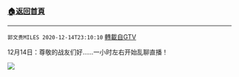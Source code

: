 ﻿###  [:house:返回首頁](https://github.com/ourhimalayas/txt)
---

`郭文贵MILES 2020-12-14T23:10:10` [轉載自GTV](https://gtv.org/web/#/UserInfo/5e596957357cc612d35a8044)

12月14日：尊敬的战友们好……一小时左右开始乱聊直播！

![](https://filegroup.gtv.org/cdn-cgi/image/width=600/https://filegroup.gtv.org/group5/web/20201214/23/10/0/22339382df37cc2c9bee148478ade511.jpg)
